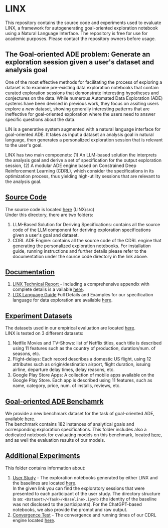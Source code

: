 # LINX
This repository contains the source code and experiments used to evaluate LINX, a framework for autogenerating goal-oriented exploration notebook using a Natural Language Interface. 
The repository is free for use for academic purposes. Please contact the repository owners before usage.

## The Goal-oriented ADE problem: Generate an exploration session given a user's dataset and analysis goal
One of the most effective methods for facilitating the process of exploring a dataset is to examine pre-existing data exploration notebooks that contain curated exploration sessions that demonstrate interesting hypotheses and conjectures on the data. 
While numerous Automated Data Exploration (ADE) systems have been devised in previous work, they focus on assiting users explore a *new* dataset, showing generally interesting patterns that are ineffective for goal-oriented exploration where the users need to answer specific questions about the data. 

LIN is a generative system augmented with a natural language interface for goal-oriented ADE.
It takes as input a dataset an analysis goal in natural language, then generates a personalized exploration session that is relevant to the user's goal.

LINX has two main compoenets: (1) An LLM-based solution the interprets the analysis goal and derive a set of specification for the output exploration session, (2)  A modular ADE engine based on Constrained Deep Reinforcement Learning (CDRL), which consider the specifications in its optimization process, thus yielding high-utility sessions that are relevant to the analysis goal. 




## [Source Code](src)
The source code is located [here](src) (LINX/src) <br/>
Under this directory, there are two folders:
1. LLM-Based Solution for Deriving Specifications: contains all the source code of the LLM component for deriving exploration specifications given a user's goal and dataset.
2. CDRL ADE Engine: contains all the source code of the CDRL engine that generating the personalized exploration notebooks.
For installation guide, running instructions and further details please refer to the 
documentation under the source code directory in the link above.

## [Documentation](documentation)
1. [LINX Technical Report ](documentation/LINX_Full_Paper.pdf) - Including a comprehensive appendix with complete details is a vailable  [here](documentation/LINX_Full_Paper.pdf).
2. [LDX Language Guide](documentation/LDX_User_Guide.pdf)
    Full Details and Examples for our specification language for data exploration are available [here](documentation/LDX_User_Guide.pdf). <br/>

## [Experiment Datasets](datasets)
The datasets used in our empirical evaluation are located [here](datasets). <br/>
LINX is tested on 3 different datasets:
1. Netflix Movies and TV-Shows: list of Netflix titles, each title is described using 11 features such as the country of production, duration/num. of seasons, etc.
2. Flight-delays: Each record describes a domestic US flight, using 12 attributes such as origin/destination airport, flight duration, issuing airline, departure delay times, delay reasons, etc.
3. Google Play Store Apps: A collection of mobile apps available on the Google Play Store. Each app is described using 11 features, such as name, category, price, num. of installs, reviews, etc.

## [Goal-oriented ADE Benchamrk](nl2ldx_benchmark)
We provide a new benchmark dataset for the task of goal-oriented ADE, available [here](<nl2ldx_benchmark/NL2LDX-benchmark.json>).  <br/>
The benchmark contains 182 instances of analytical goals and ocrresponding exploration specifications. 
This folder includes also a dedicated notebook for evaluating models on this benchmark, located [here](<nl2ldx_benchmark/evaulation/evaluation_notebook.ipynb>), 
and as well the evaluation results of our models.

## [Additional Experiments](additional_experiments)
This folder contains information about:
1. [User Study](additional_experiments/user_study) - The exploration notebooks generated by either LINX and the baselines are located [here](additional_experiments/user_study). <br/>
In the given link you can find the exploratory sessions that were presented to each participant of the user study.
The directory structure is as: `<Dataset>/<Task>/<Baseline>.ipynb` (the identity of the baseline was not disclosed to the participants).
For the ChatGPT-based notebooks, we also provide the prompt and raw output. 
2. [Convergence Test](additional_experiments/convergence) - The convergence and running times of our CDRL engine located [here](additional_experiments/convergence).


